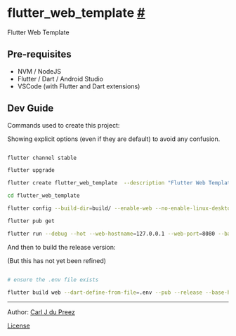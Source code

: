 # flutter_web_template [#](https://github.com/carljdp/flutter_web_template)

Flutter Web Template

## Pre-requisites

- NVM / NodeJS
- Flutter / Dart / Android Studio
- VSCode (with Flutter and Dart extensions)

## Dev Guide

Commands used to create this project:

Showing explicit options (even if they are default) to avoid any confusion.

```bash

flutter channel stable

flutter upgrade

flutter create flutter_web_template  --description "Flutter Web Template" --org "za.web.tech" --project-name "flutter_web_template" --platforms "web" --template=app --empty --disable-telemetry

cd flutter_web_template

flutter config --build-dir=build/ --enable-web --no-enable-linux-desktop --no-enable-macos-desktop --no-enable-windows-desktop --no-single-widget-reload-optimization --no-enable-android --no-enable-ios --no-enable-fuchsia --no-enable-custom-devices --no-analytics

flutter pub get

flutter run --debug --hot --web-hostname=127.0.0.1 --web-port=8080 --base-href=/ --device-id=edge --web-renderer=html --no-web-resources-cdn

```

And then to build the release version:

(But this has not yet been refined)

```bash

# ensure the .env file exists

flutter build web --dart-define-from-file=.env --pub --release --base-href=/ --web-renderer=html

```

---

Author: [Carl J du Preez](https://linktr.ee/CarlJdP)

[License](https://github.com/carljdp/flutter_web_template/blob/master/LICENSE)
